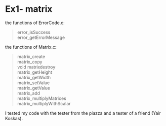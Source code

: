 Ex1- matrix
===========

the functions of ErrorCode.c:  
> error_isSuccess  
> error_getErrorMessage

the functions of Matrix.c:  
> matrix_create  
> matrix_copy  
> void matrixdestroy  
> matrix_getHeight  
> matrix_getWidth  
> matrix_setValue  
> matrix_getValue  
> matrix_add  
> matrix_multiplyMatrices  
> matrix_multiplyWithScalar  

I tested my code with the tester from the piazza and a tester of a friend (Yair Koskas). 